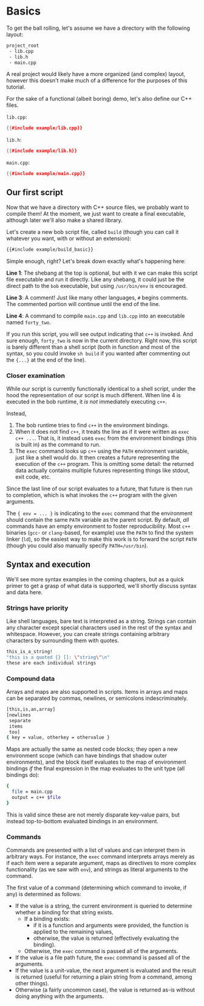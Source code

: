# Basics

To get the ball rolling, let's assume we have a directory with the following
layout:

```sh
project_root
 - lib.cpp
 - lib.h
 - main.cpp
```

A real project would likely have a more organized (and complex) layout, however
this doesn't make much of a difference for the purposes of this tutorial.

For the sake of a functional (albeit boring) demo, let's also define our C++ files.

`lib.cpp`:
```c++
{{#include example/lib.cpp}}
```

`lib.h`:
```c++
{{#include example/lib.h}}
```

`main.cpp`:
```c++
{{#include example/main.cpp}}
```

## Our first script
Now that we have a directory with C++ source files, we probably want to compile
them! At the moment, we just want to create a final executable, although later
we'll also make a shared library.

Let's create a new bob script file, called `build` (though you can call it
whatever you want, with or without an extension):
```sh
{{#include example/build_basic}}
```

Simple enough, right? Let's break down exactly what's happening here:

__Line 1__: The shebang at the top is optional, but with it we can make this
script file executable and run it directly. Like any shebang, it could just be
the direct path to the `bob` executable, but using `/usr/bin/env` is encouraged.

__Line 3__: A comment! Just like many other languages, `#` begins comments. The
commented portion will continue until the end of the line.

__Line 4__: A command to compile `main.cpp` and `lib.cpp` into an executable
named `forty_two`.

If you run this script, you will see output indicating that `c++` is invoked.
And sure enough, `forty_two` is now in the current directory. Right now, this
script is barely different than a shell script (both in function and most of the
syntax, so you could invoke `sh build` if you wanted after commenting out the
`{...}` at the end of the line).

### Closer examination
While our script is currently functionally identical to a shell script, under
the hood the representation of our script is much different. When line 4 is
executed in the bob runtime, it *is not* immediately executing `c++`.

Instead,

1. The bob runtime tries to find `c++` in the environment bindings.
2. When it does not find `c++`, it treats the line as if it were written as
   `exec c++ ...`. That is, it instead uses `exec` from the environment bindings
   (this is built in) as the command to run.
3. The `exec` command looks up `c++` using the `PATH` environment variable, just
   like a shell would do. It then creates a future representing the execution of
   the `c++` program. This is omitting some detail: the returned data actually
   contains multiple futures representing things like stdout, exit code, etc.

Since the last line of our script evaluates to a future, that future is then run
to completion, which is what invokes the `c++` program with the given arguments.

The `{ env = ... }` is indicating to the `exec` command that the environment
should contain the same `PATH` variable as the parent script. By default, _all_
commands have an empty environment to foster reproducibility. Most `c++`
binaries (`gcc`- or `clang`-based, for example) use the `PATH` to find the
system linker (`ld`), so the easiest way to make this work is to forward the
script `PATH` (though you could also manually specify `PATH=/usr/bin`).

## Syntax and execution
We'll see more syntax examples in the coming chapters, but as a quick primer to
get a grasp of what data is supported, we'll shortly discuss syntax and data
here.

### Strings have priority
Like shell languages, bare text is interpreted as a string. Strings can contain
any character except special characters used in the rest of the syntax and
whitespace. However, you can create strings containing arbitrary characters by
surrounding them with quotes.

```sh
this_is_a_string!
"this is a quoted {} []: \"string\"\n"
these are each individual strings
```

### Compound data
Arrays and maps are also supported in scripts. Items in arrays and maps can be
separated by commas, newlines, or semicolons indescriminately.

```sh
[this,is,an,array]
[newlines
 separate
 items
 too]
{ key = value, otherkey = othervalue }
```

Maps are actually the same as nested code blocks; they open a new environment
scope (which can have bindings that shadow outer environments), and the block
itself evaluates to the map of environment bindings *if* the final expression in
the map evaluates to the unit type (all bindings do):

```sh
{
  file = main.cpp
  output = c++ $file
}
```

This is valid since these are not merely disparate key-value pairs, but instead
top-to-bottom evaluated bindings in an environment.

### Commands
Commands are presented with a list of values and can interpret them in arbitrary
ways. For instance, the `exec` command interprets arrays merely as if each item
were a separate argument, maps as directives to more complex functionality (as
we saw with `env`), and strings as literal arguments to the command.

The first value of a command (determining which command to invoke, if any) is
determined as follows:

* If the value is a string, the current environment is queried to determine
   whether a binding for that string exists.
  * If a binding exists:
    * if it is a function and arguments were provided, the function is applied to
      the remaining values,
    * otherwise, the value is returned (effectively evaluating the binding).
  * Otherwise, the `exec` command is passed all of the arguments.
* If the value is a file path future, the `exec` command is passed all of the
  arguments.
* If the value is a unit-value, the next argument is evaluated and the result is
  returned (useful for returning a plain string from a command, among other things).
* Otherwise (a fairly uncommon case), the value is returned as-is without doing anything with the
  arguments.
